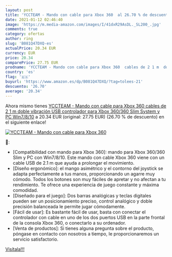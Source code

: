 ```yaml
---
layout: post
title: 'YCCTEAM - Mando con cable para Xbox 360  al 26.70 % de descuento'
date: 2021-01-12 02:46:40
image: 'https://m.media-amazon.com/images/I/41dxR29AsDL._SL200_.jpg'
comments: true
category: ofertas
author: ring
slug: 'B081Q47DXQ-es'
actualPrice: 20.34 EUR
currency: EUR
price: 20.34
comparePrice: 27.75 EUR
prodname: 'YCCTEAM - Mando con cable para Xbox 360  cables de 2 1 m  doble vibración USB  controlador para Xbox 360/360 Slim System y PC Win7/8/10'
country: 'es'
flag: '🇪🇸'
buyurl: 'https://www.amazon.es/dp/B081Q47DXQ/?tag=tolees-21'
descuento: '26.70'
average: '20.34'
---
```


Ahora mismo tienes [YCCTEAM - Mando con cable para Xbox 360  cables de 2 1 m  doble vibración USB  controlador para Xbox 360/360 Slim System y PC Win7/8/10](https://www.amazon.es/dp/B081Q47DXQ/?tag=tolees-21) a 20.34 EUR (original: 27.75 EUR) (26.70 %  de descuento) en el siguiente enlace!

[![YCCTEAM - Mando con cable para Xbox 360 ](https://m.media-amazon.com/images/I/41dxR29AsDL._SL200_.jpg)](https://www.amazon.es/dp/B081Q47DXQ/?tag=tolees-21)

🔎:

- [Compatibilidad con mando para Xbox 360]: mando para Xbox 360/360 Slim y PC con Win7/8/10. Este mando con cable Xbox 360 viene con un cable USB de 2.1 m que ayuda a prolongar el movimiento.
- [Diseño ergonómico]: el mango asimétrico y el contorno del joystick se adapta perfectamente a tus manos, proporcionando un agarre muy cómodo. Todos los botones son muy fáciles de apretar y no afectan a tu rendimiento. Te ofrece una experiencia de juego constante y máxima comodidad.
- [Diseñado para el juego]: Dos barras analógicas y teclas digitales pueden ser un posicionamiento preciso, control analógico y doble precisión balanceada le permite jugar cómodamente.
- [Fácil de usar]: Es bastante fácil de usar, basta con conectar el controlador con cable en uno de los dos puertos USB en la parte frontal de la consola Xbox 360, o conectarlo a su ordenador.
- [Venta de productos]: Si tienes alguna pregunta sobre el producto, póngase en contacto con nosotros a tiempo, le proporcionaremos un servicio satisfactorio.

[Visítala!!!](https://www.amazon.es/dp/B081Q47DXQ/?tag=tolees-21)
